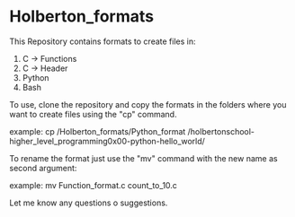 # Holberton_formats

This Repository contains formats to create files in:

1. C -> Functions
2. C -> Header
3. Python
4. Bash

To use, clone the repository and copy the formats in the folders where you want
to create files using the "cp" command.

example:
cp /Holberton_formats/Python_format /holbertonschool-higher_level_programming0x00-python-hello_world/

To rename the format just use the "mv" command with the new name as second
argument:

example:
mv Function_format.c count_to_10.c

Let me know any questions o suggestions.